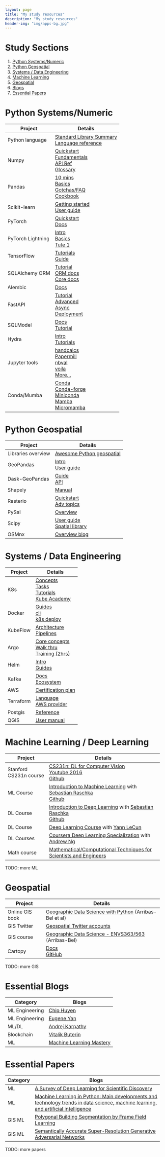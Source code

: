 ```yaml
---
layout: page
title: "My study resources"
description: "My study resources"
header-img: "img/apps-bg.jpg"
---
```


<style>
    a { text-decoration: underline; }
</style>
<!-- []()<br />[]() -->


# Study Sections
1. [Python Systems/Numeric](#python-systems)
2. [Python Geospatial](#python-gis)
3. [Systems / Data Engineering](#engineering)
4. [Machine Learning](#ml)
5. [Geospatial](#gis)
6. [Blogs](#blogs)
7. [Essential Papers](#papers)


<a name="python-systems"></a>
# Python Systems/Numeric

| Project           | Details                                                                                                                                                                                                                                                                                                                                                        |
|-------------------|----------------------------------------------------------------------------------------------------------------------------------------------------------------------------------------------------------------------------------------------------------------------------------------------------------------------------------------------------------------|
| Python language   | [Standard Library Summary](https://www.awesomepython.org/docs.html) <br />[Language reference](https://docs.python.org/3/reference/index.html)                                                                                                                                                                                                                 |
| Numpy             | [Quickstart](https://numpy.org/doc/stable/user/quickstart.html) <br />[Fundamentals](https://numpy.org/doc/stable/user/basics.html) <br />[API Ref](https://numpy.org/devdocs/reference/index.html) <br/>[Glossary](https://numpy.org/doc/stable/glossary.html)                                                                                                |
| Pandas            | [10 mins](https://pandas.pydata.org/pandas-docs/stable/user_guide/10min.html) <br />[Basics](https://pandas.pydata.org/pandas-docs/stable/user_guide/basics.html) <br />[Gotchas/FAQ](https://pandas.pydata.org/pandas-docs/stable/user_guide/gotchas.html) <br />[Cookbook](https://pandas.pydata.org/pandas-docs/stable/user_guide/cookbook.html)            |
| Scikit-learn      | [Getting started](https://scikit-learn.org/stable/getting_started.html) <br />[User guide](https://scikit-learn.org/stable/user_guide.html) <br />                                                                                                                                                                                                             |
| PyTorch           | [Quickstart](https://pytorch.org/tutorials/beginner/basics/quickstart_tutorial.html) <br />[Docs](https://pytorch.org/docs/stable/index.html)                                                                                                                                                                                                                  |
| PyTorch Lightning | [Intro](https://pytorch-lightning.readthedocs.io/en/latest/starter/introduction.html) <br />[Basics](https://pytorch-lightning.readthedocs.io/en/latest/levels/core_skills.html) <br />[Tute 1](https://pytorch-lightning.readthedocs.io/en/latest/notebooks/course_UvA-DL/01-introduction-to-pytorch.html)                                                    |
| TensorFlow        | [Tutorials](https://www.tensorflow.org/tutorials) <br />[Guide](https://www.tensorflow.org/guide)                                                                                                                                                                                                                                                              |
| SQLAlchemy ORM    | [Tutorial](https://docs.sqlalchemy.org/en/14/tutorial/index.html) <br />[ORM docs](https://docs.sqlalchemy.org/en/14/orm/index.html) <br />[Core docs](https://docs.sqlalchemy.org/en/14/core/index.html)                                                                                                                                                      |
| Alembic           | [Docs](https://alembic.sqlalchemy.org/en/latest/)                                                                                                                                                                                                                                                                                                              |
| FastAPI           | [Tutorial](https://fastapi.tiangolo.com/tutorial/) <br />[Advanced](https://fastapi.tiangolo.com/advanced/) <br />[Async](https://fastapi.tiangolo.com/async/) <br />[Deployment](https://fastapi.tiangolo.com/deployment/)                                                                                                                                    |
| SQLModel          | [Docs](https://sqlmodel.tiangolo.com/) <br />[Tutorial](https://sqlmodel.tiangolo.com/tutorial/create-db-and-table/)                                                                                                                                                                                                                                           |
| Hydra             | [Intro](https://hydra.cc/docs/intro/) <br />[Tutorials](https://hydra.cc/docs/tutorials/intro/)                                                                                                                                                                                                                                                                |
| Jupyter tools     | [handcalcs](https://github.com/connorferster/handcalcs) <br />[Papermill](https://papermill.readthedocs.io/en/latest/) <br />[nbval](https://github.com/computationalmodelling/nbval) <br />[voila](https://github.com/voila-dashboards/voila) <br />[More...](https://www.awesomepython.org/?q=jupyter)                                                       |
| Conda/Mumba       | [Conda](https://docs.conda.io/projects/conda/en/latest/) <br />[Conda-forge](https://conda-forge.org/docs/user/introduction.html) <br />[Miniconda](https://docs.conda.io/en/latest/miniconda.html) <br />[Mamba](https://github.com/mamba-org/mamba) <br />[Micromamba](https://github.com/mamba-org/mamba/blob/master/docs/source/user_guide/micromamba.rst) |


<a name="python-gis"></a>
# Python Geospatial

| Project            | Details                                                                                                                                                 |
|--------------------|---------------------------------------------------------------------------------------------------------------------------------------------------------|
| Libraries overview | [Awesome Python geospatial](https://www.awesomepython.org/app.html?q=geo)                                                                               |
| GeoPandas          | [Intro](https://geopandas.org/en/stable/getting_started/introduction.html) <br />[User guide](https://geopandas.org/en/stable/docs/user_guide.html)     |
| Dask-GeoPandas     | [Guide](https://dask-geopandas.readthedocs.io/en/stable/guide.html) <br />[API](https://dask-geopandas.readthedocs.io/en/stable/api.html)               |
| Shapely            | [Manual](https://shapely.readthedocs.io/en/latest/manual.html)                                                                                          |
| Rasterio           | [Quickstart](https://rasterio.readthedocs.io/en/latest/quickstart.html) <br />[Adv topics](https://rasterio.readthedocs.io/en/latest/topics/index.html) |
| PySal              | [Overview](http://pysal.org/pysal/api.html)                                                                                                             |
| Scipy              | [User guide](https://docs.scipy.org/doc/scipy/tutorial/index.html) <br />[Spatial library](https://docs.scipy.org/doc/scipy/tutorial/spatial.html)      |
| OSMnx              | [Overview blog](https://geoffboeing.com/2016/11/osmnx-python-street-networks/)                                                                          |                                                                                                                                                                                                                                                                                                                                |


<a name="engineering"></a>
# Systems / Data Engineering

| Project   | Details                                                                                                                                                                                                                               |
|-----------|---------------------------------------------------------------------------------------------------------------------------------------------------------------------------------------------------------------------------------------|
| K8s       | [Concepts](https://kubernetes.io/docs/concepts/) <br />[Tasks](https://kubernetes.io/docs/tasks/) <br />[Tutorials](https://kubernetes.io/docs/tutorials/) <br />[Kube Academy](https://kube.academy/courses)                         |
| Docker    | [Guides](https://docs.docker.com/get-started/) <br />[cli](https://docs.docker.com/engine/reference/commandline/cli/) <br />[k8s deploy](https://docs.docker.com/get-started/kube-deploy/)                                            |
| KubeFlow  | [Architecture](https://www.kubeflow.org/docs/started/architecture/) <br />[Pipelines](https://www.kubeflow.org/docs/components/pipelines/introduction/)                                                                               |
| Argo      | [Core concepts](https://argoproj.github.io/argo-workflows/workflow-concepts/) <br />[Walk thru](https://argoproj.github.io/argo-workflows/walk-through/) <br />[Training (2hrs)](https://argoproj.github.io/argo-workflows/training/) |
| Helm      | [Intro](https://helm.sh/docs/intro/using_helm/) <br />[Guides](https://helm.sh/docs/howto/)                                                                                                                                           |
| Kafka     | [Docs](https://kafka.apache.org/documentation/) <br />[Ecosystem](https://cwiki.apache.org/confluence/display/KAFKA/Ecosystem)                                                                                                        |
| AWS       | [Certification plan](https://docs.google.com/document/d/17D2PPbEKwLEpSmvEr-4eemtfMgjCiT1VmnQ_R2dkMIE/edit#heading=h.hns8txt42qra) <br />[]()                                                                                          |
| Terraform | [Language](https://www.terraform.io/language) <br />[AWS provider](https://registry.terraform.io/providers/hashicorp/aws/latest/docs)                                                                                                 |
| Postgis   | [Reference](https://postgis.net/docs/manual-3.2/reference.html)                                                                                                                                                                       |
| QGIS      | [User manual](https://docs.qgis.org/3.22/en/docs/user_manual/)                                                                                                                                                                        |


<a name="ml"></a>
# Machine Learning / Deep Learning

| Project                | Details                                                                                                                                                                                                                                 |
|------------------------|-----------------------------------------------------------------------------------------------------------------------------------------------------------------------------------------------------------------------------------------|
| Stanford CS231n course | [CS231n: DL for Computer Vision](http://vision.stanford.edu/teaching/cs231n/) <br />[Youtube 2016](https://www.youtube.com/playlist?list=PLkt2uSq6rBVctENoVBg1TpCC7OQi31AlC) <br />[Github](https://github.com/cs231n/cs231n.github.io) |
| ML Course              | [Introduction to Machine Learning](https://sebastianraschka.com/blog/2021/ml-course.html) with [Sebastian Raschka](https://sebastianraschka.com/) <br />[Github](https://github.com/rasbt/stat451-machine-learning-fs20)                |
| DL Course              | [Introduction to Deep Learning](https://sebastianraschka.com/blog/2021/dl-course.html) with [Sebastian Raschka](https://sebastianraschka.com/) <br />[Github](https://github.com/rasbt/stat453-deep-learning-ss20)                      |
| DL Course              | [Deep Learning Course](https://cds.nyu.edu/deep-learning/) with [Yann LeCun](http://yann.lecun.com/)                                                                                                                                    |
| DL Courses             | [Coursera Deep Learning Specialization](https://www.coursera.org/specializations/deep-learning) with [Andrew Ng](https://twitter.com/AndrewYNg)                                                                                         |
| Math course            | [Mathematical/Computational Techniques for Scientists and Engineers](https://primer-computational-mathematics.github.io/book/c_mathematics/intro.html)                                                                                  |

TODO: more ML

<a name="gis"></a>
# Geospatial

| Project                | Details                                                                                                                            |
|------------------------|------------------------------------------------------------------------------------------------------------------------------------|
| Online GIS book        | [Geographic Data Science with Python](https://geographicdata.science/book/intro.html) (Arribas-Bel et al)                          |
| GIS Twitter            | [Geospatial Twitter accounts](https://twitter.com/i/lists/1517735762246377472)                                                     |
| GIS course             | [Geographic Data Science - ENVS363/563](https://darribas.org/gds_course/content/overview.html) (Arribas-Bel)                       |
| Cartopy                | [Docs](https://scitools.org.uk/cartopy/docs/latest/getting_started/index.html) <br />[GitHub](https://github.com/SciTools/cartopy) |

TODO: more GIS


<a name="blogs"></a>
# Essential Blogs

| Category       | Blogs                                                                |
|----------------|----------------------------------------------------------------------|
| ML Engineering | [Chip Huyen](https://huyenchip.com/blog/)                            |
| ML Engineering | [Eugene Yan](https://eugeneyan.com/writing/)                         |
| ML/DL          | [Andrej Karpathy](http://karpathy.github.io/)                        |
| Blockchain     | [Vitalik Buterin](https://vitalik.ca/)                               |
| ML             | [Machine Learning Mastery](https://machinelearningmastery.com/blog/) |


<a name="papers"></a>
# Essential Papers

| Category | Blogs                                                                                                                                                                  |
|----------|------------------------------------------------------------------------------------------------------------------------------------------------------------------------|
| ML       | [A Survey of Deep Learning for Scientific Discovery](https://arxiv.org/abs/2003.11755)                                                                                 |
| ML       | [Machine Learning in Python: Main developments and technology trends in data science, machine learning, and artificial intelligence](https://arxiv.org/abs/2002.04803) |
| GIS ML   | [Polygonal Building Segmentation by Frame Field Learning](https://arxiv.org/abs/2004.14875)                                                                            |
| GIS ML   | [Semantically Accurate Super-Resolution Generative Adversarial Networks](https://arxiv.org/abs/2205.08659)                                                             |

TODO: more papers
